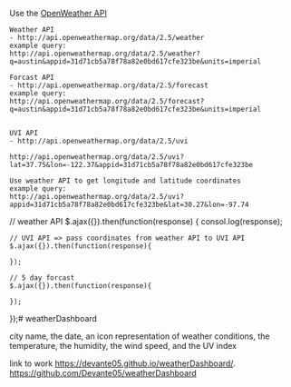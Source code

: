 Use the [OpenWeather API](https://openweathermap.org/api)

    Weather API
    - http://api.openweathermap.org/data/2.5/weather
    example query:
    http://api.openweathermap.org/data/2.5/weather?q=austin&appid=31d71cb5a78f78a82e0bd617cfe323be&units=imperial

    Forcast API
    - http://api.openweathermap.org/data/2.5/forecast
    example query:
    http://api.openweathermap.org/data/2.5/forecast?q=austin&appid=31d71cb5a78f78a82e0bd617cfe323be&units=imperial


    UVI API
    - http://api.openweathermap.org/data/2.5/uvi

    http://api.openweathermap.org/data/2.5/uvi?lat=37.75&lon=-122.37&appid=31d71cb5a78f78a82e0bd617cfe323be

    Use weather API to get longitude and latitude coordinates
    example query:
    http://api.openweathermap.org/data/2.5/uvi?appid=31d71cb5a78f78a82e0bd617cfe323be&lat=30.27&lon=-97.74


// weather API
$.ajax({}).then(function(response) {
    consol.log(response);

    // UVI API => pass coordinates from weather API to UVI API
    $.ajax({}).then(function(response){

    });

    // 5 day forcast 
    $.ajax({}).then(function(response){

    });
});# weatherDashboard

city name, the date, an icon representation of weather conditions, the temperature, the humidity, the wind speed, and the UV index


link to work
https://devante05.github.io/weatherDashboard/.
https://github.com/Devante05/weatherDashboard
